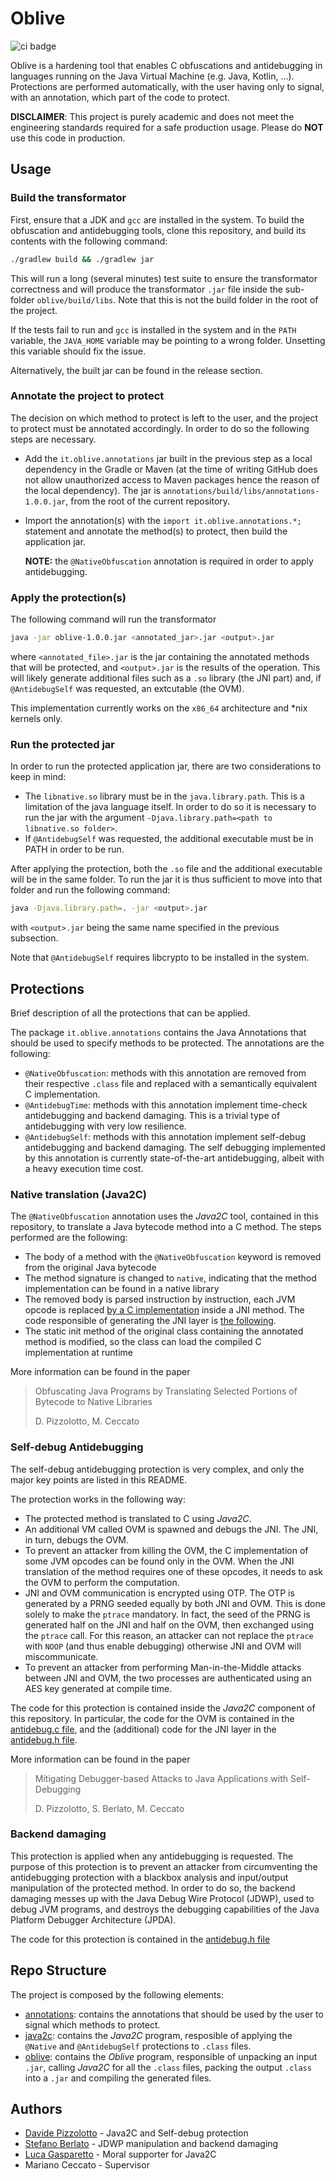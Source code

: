 # Oblive

![ci badge](https://github.com/davidepi/oblive/actions/workflows/ci.yml/badge.svg)

Oblive is a hardening tool that enables C obfuscations and antidebugging in languages running on the Java Virtual Machine (e.g. Java, Kotlin, ...).
Protections are performed automatically, with the user having only to signal, with an annotation, which part of the code to protect.

**DISCLAIMER**: This project is purely academic and does not meet the engineering standards required for a safe production usage.
Please do **NOT** use this code in production.

## Usage

### Build the transformator
First, ensure that a JDK and `gcc` are installed in the system.
To build the obfuscation and antidebugging tools, clone this repository, and build its contents with the following command:

```bash
./gradlew build && ./gradlew jar
```
This will run a long (several minutes) test suite to ensure the transformator correctness and will produce the transformator `.jar` file inside the sub-folder `oblive/build/libs`. Note that this is not the build folder in the root of the project.

If the tests fail to run and `gcc` is installed in the system and in the `PATH` variable, the `JAVA_HOME` variable may be pointing to a wrong folder. Unsetting this variable should fix the issue.

Alternatively, the built jar can be found in the release section.

### Annotate the project to protect

The decision on which method to protect is left to the user, and the project to protect must be annotated accordingly.
In order to do so the following steps are necessary.

- Add the `it.oblive.annotations` jar built in the previous step as a local dependency in the Gradle or Maven (at the time of writing GitHub does not allow unauthorized access to Maven packages hence the reason of the local dependency). The jar is `annotations/build/libs/annotations-1.0.0.jar`, from the root of the current repository.
- Import the annotation(s) with the `import it.oblive.annotations.*;` statement and annotate the method(s) to protect, then build the application jar.

  **NOTE:** the `@NativeObfuscation` annotation is required in order to apply antidebugging.

### Apply the protection(s)

The following command will run the transformator

```bash
java -jar oblive-1.0.0.jar <annotated_jar>.jar <output>.jar
```

where `<annotated_file>.jar` is the jar containing the annotated methods that will be protected, and `<output>.jar` is the results of the operation. This will likely generate additional files such as a `.so` library (the JNI part) and, if `@AntidebugSelf` was requested, an extcutable (the OVM).

 This implementation currently works on the `x86_64` architecture and *nix kernels only.

### Run the protected jar

In order to run the protected application jar, there are two considerations to keep in mind:

- The `libnative.so` library must be in the `java.library.path`. This is a limitation of the java language itself. In order to do so it is necessary to run the jar with the argument `-Djava.library.path=<path to libnative.so folder>`.
- If `@AntidebugSelf` was requested, the additional executable must be in PATH in order to be run.

After applying the protection, both the `.so` file and the additional executable will be in the same folder. To run the jar it is thus sufficient to move into that folder and run the following command:
```bash
java -Djava.library.path=. -jar <output>.jar
```
with `<output>.jar` being the same name specified in the previous subsection.

Note that `@AntidebugSelf` requires libcrypto to be installed in the system.

## Protections

Brief description of all the protections that can be applied.

The package `it.oblive.annotations` contains the Java Annotations that should be used to specify methods to be protected.
The annotations are the following:
- `@NativeObfuscation`: methods with this annotation are removed from their respective `.class` file and replaced with a semantically equivalent C implementation.
- `@AntidebugTime`: methods with this annotation implement time-check antidebugging and backend damaging. This is a trivial type of antidebugging with very low resilience.
- `@AntidebugSelf`: methods with this annotation implement self-debug antidebugging and backend damaging. The self debugging implemented by this annotation is currently state-of-the-art antidebugging, albeit with a heavy execution time cost.


### Native translation (Java2C)
The `@NativeObfuscation` annotation uses the *Java2C* tool, contained in this repository, to translate a Java bytecode method into a C method.
The steps performed are the following:
- The body of a method with the `@NativeObfuscation` keyword is removed from the original Java bytecode
- The method signature is changed to `native`, indicating that the method implementation can be found in a native library
- The removed body is parsed instruction by instruction, each JVM opcode is replaced [by a C implementation](java2c/src/main/resources) inside a JNI method. The code responsible of generating the JNI layer is [the following](java2c/src/main/java/it/oblive/CSourceGenerator.java).
- The static init method of the original class containing the annotated method is modified, so the class can load the compiled C implementation at runtime

More information can be found in the paper
> Obfuscating Java Programs by Translating Selected Portions of Bytecode to Native Libraries
>
> D. Pizzolotto, M. Ceccato
>

### Self-debug Antidebugging
The self-debug antidebugging protection is very complex, and only the major key points are
listed in this README.

The protection works in the following way:
- The protected method is translated to C using *Java2C*.
- An additional VM called OVM is spawned and debugs the JNI. The JNI, in turn, debugs the OVM.
- To prevent an attacker from killing the OVM, the C implementation of some JVM opcodes can be found only in the OVM. When the JNI translation of the method requires one of these opcodes, it needs to ask the OVM to perform the computation.
- JNI and OVM communication is encrypted using OTP. The OTP is generated by a PRNG seeded equally by both JNI and OVM. This is done solely to make the `ptrace` mandatory. In fact, the seed of the PRNG is generated half on the JNI and half on the OVM, then exchanged using the `ptrace` call. For this reason, an attacker can not replace the `ptrace` with `NOOP` (and thus enable debugging) otherwise JNI and OVM will miscommunicate.
- To prevent an attacker from performing Man-in-the-Middle attacks between JNI and OVM, the two processes are authenticated using an AES key generated at compile time.

The code for this protection is contained inside the *Java2C* component of this repository.
In particular, the code for the OVM is contained in the [antidebug.c file](java2c/src/main/resources/antidebug.c), and the (additional) code for the JNI layer in the [antidebug.h file](java2c/src/main/resources/antidebug.h).

More information can be found in the paper
> Mitigating Debugger-based Attacks to Java Applications with Self-Debugging
>
> D. Pizzolotto, S. Berlato, M. Ceccato
>

### Backend damaging

This protection is applied when any antidebugging is requested. The purpose of this protection is to prevent an attacker
from circumventing the antidebugging protection with a blackbox analysis and input/output manipulation of the protected method.
In order to do so, the backend damaging messes up with the Java Debug Wire Protocol (JDWP), used to debug JVM programs, and destroys the debugging capabilities of the Java Platform Debugger Architecture (JPDA).

The code for this protection is contained in the [antidebug.h file](java2c/src/main/resources/antidebug.h)

## Repo Structure

The project is composed by the following elements:
- [annotations](annotations): contains the annotations that should be used by the user to signal which methods to protect.
- [java2c](java2c): contains the *Java2C* program, resposible of applying the `@Native` and `@AntidebugSelf` protections to `.class` files.
- [oblive](oblive): contains the *Oblive* program, responsible of unpacking an input `.jar`, calling *Java2C* for all the `.class` files, packing the output `.class` into a `.jar` and compiling the generated files.

## Authors

- [Davide Pizzolotto](https://github.com/davidepi) - Java2C and Self-debug protection
- [Stefano Berlato](https://github.com/StefanoBerlato) - JDWP manipulation and backend damaging
- [Luca Gasparetto](https://github.com/LucaGaspa) - Moral supporter for Java2C
- Mariano Ceccato - Supervisor
